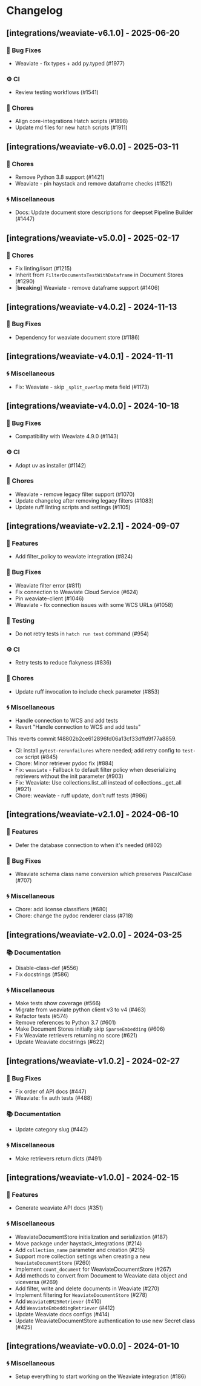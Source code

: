 # Changelog

## [integrations/weaviate-v6.1.0] - 2025-06-20

### 🐛 Bug Fixes

- Weaviate - fix types + add py.typed (#1977)


### ⚙️ CI

- Review testing workflows (#1541)

### 🧹 Chores

- Align core-integrations Hatch scripts (#1898)
- Update md files for new hatch scripts (#1911)

## [integrations/weaviate-v6.0.0] - 2025-03-11


### 🧹 Chores

- Remove Python 3.8 support (#1421)
- Weaviate - pin haystack and remove dataframe checks (#1521)

### 🌀 Miscellaneous

- Docs: Update document store descriptions for deepset Pipeline Builder (#1447)

## [integrations/weaviate-v5.0.0] - 2025-02-17

### 🧹 Chores

- Fix linting/isort (#1215)
- Inherit from `FilterDocumentsTestWithDataframe` in Document Stores (#1290)
- [**breaking**] Weaviate - remove dataframe support (#1406)


## [integrations/weaviate-v4.0.2] - 2024-11-13

### 🐛 Bug Fixes

- Dependency for weaviate document store (#1186)


## [integrations/weaviate-v4.0.1] - 2024-11-11

### 🌀 Miscellaneous

- Fix: Weaviate - skip `_split_overlap` meta field (#1173)

## [integrations/weaviate-v4.0.0] - 2024-10-18

### 🐛 Bug Fixes

- Compatibility with Weaviate 4.9.0 (#1143)

### ⚙️ CI

- Adopt uv as installer (#1142)

### 🧹 Chores

- Weaviate - remove legacy filter support (#1070)
- Update changelog after removing legacy filters (#1083)
- Update ruff linting scripts and settings (#1105)


## [integrations/weaviate-v2.2.1] - 2024-09-07

### 🚀 Features

- Add filter_policy to weaviate integration (#824)

### 🐛 Bug Fixes

- Weaviate filter error (#811)
- Fix connection to Weaviate Cloud Service (#624)
- Pin weaviate-client (#1046)
- Weaviate - fix connection issues with some WCS URLs (#1058)

### 🧪 Testing

- Do not retry tests in `hatch run test` command (#954)

### ⚙️ CI

- Retry tests to reduce flakyness (#836)

### 🧹 Chores

- Update ruff invocation to include check parameter (#853)

### 🌀 Miscellaneous

- Handle connection to WCS and add tests
- Revert "Handle connection to WCS and add tests"

This reverts commit f48802b2ce612896fd06a13cf33dffd9f77a8859.
- Ci: install `pytest-rerunfailures` where needed; add retry config to `test-cov` script (#845)
- Chore: Minor retriever pydoc fix (#884)
- Fix: `weaviate` - Fallback to default filter policy when deserializing retrievers without the init parameter  (#903)
- Fix: Weaviate: Use collections.list_all instead of collections._get_all (#921)
- Chore: weaviate - ruff update, don't ruff tests (#986)

## [integrations/weaviate-v2.1.0] - 2024-06-10

### 🚀 Features

- Defer the database connection to when it's needed (#802)

### 🐛 Bug Fixes

- Weaviate schema class name conversion which preserves PascalCase (#707)

### 🌀 Miscellaneous

- Chore: add license classifiers (#680)
- Chore: change the pydoc renderer class (#718)

## [integrations/weaviate-v2.0.0] - 2024-03-25

### 📚 Documentation

- Disable-class-def (#556)
- Fix docstrings (#586)

### 🌀 Miscellaneous

- Make tests show coverage (#566)
- Migrate from weaviate python client v3  to v4 (#463)
- Refactor tests (#574)
- Remove references to Python 3.7 (#601)
- Make Document Stores initially skip `SparseEmbedding` (#606)
- Fix Weaviate retrievers returning no score (#621)
- Update Weaviate docstrings (#622)

## [integrations/weaviate-v1.0.2] - 2024-02-27

### 🐛 Bug Fixes

- Fix order of API docs (#447)
- Weaviate: fix auth tests (#488)

### 📚 Documentation

- Update category slug (#442)

### 🌀 Miscellaneous

- Make retrievers return dicts (#491)

## [integrations/weaviate-v1.0.0] - 2024-02-15

### 🚀 Features

- Generate weaviate API docs (#351)

### 🌀 Miscellaneous

- WeaviateDocumentStore initialization and serialization (#187)
- Move package under haystack_integrations (#214)
- Add `collection_name` parameter and creation (#215)
- Support more collection settings when creating a new `WeaviateDocumentStore` (#260)
- Implement `count_document` for WeaviateDocumentStore (#267)
- Add methods to convert from Document to Weaviate data object and viceversa (#269)
- Add filter, write and delete documents in Weaviate (#270)
- Implement filtering for `WeaviateDocumentStore` (#278)
- Add `WeaviateBM25Retriever` (#410)
- Add `WeaviateEmbeddingRetriever` (#412)
- Update Weaviate docs configs (#414)
- Update WeaviateDocumentStore authentication to use new Secret class (#425)

## [integrations/weaviate-v0.0.0] - 2024-01-10

### 🌀 Miscellaneous

- Setup everything to start working on the Weaviate integration (#186)

<!-- generated by git-cliff -->
